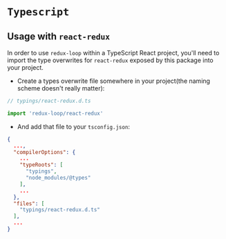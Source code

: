 # `Typescript`

## Usage with `react-redux`

In order to use `redux-loop` within a  TypeScript React project, you'll need to import the type
overwrites for `react-redux` exposed by this package into your project.

 * Create a types overwrite file somewhere in your project(the naming scheme doesn't really matter):

```typescript
// typings/react-redux.d.ts

import 'redux-loop/react-redux'
```

 * And add that file to your `tsconfig.json`:

```json
{
  ...,
  "compilerOptions": {
    ...
    "typeRoots": [
      "typings",
      "node_modules/@types"
    ],
    ...
  },
  "files": [
    "typings/react-redux.d.ts"
  ],
  ...
}
```